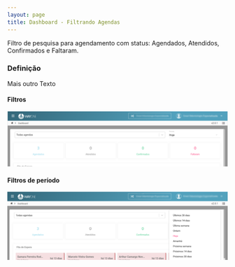 ```yaml
---
layout: page
title: Dashboard - Filtrando Agendas
---
```


Filtro de pesquisa para agendamento com status: Agendados, Atendidos, Confirmados e Faltaram.

### Definição

Mais outro Texto

#### Filtros
<p align="center">
  <img alt="filttro" src="/pages/dashboard/filtro-agendas/dashboard-filtro.png">
</p>

#### Filtros de período
<p align="center">
  <img alt="filttro" src="/pages/dashboard/filtro-agendas/dashboard-filtro-periodo.png">
</p>